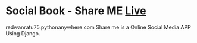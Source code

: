 # Social Book - Share ME      [Live](http://redwanratu75.pythonanywhere.com/)
redwanratu75.pythonanywhere.com
Share me is a Online Social Media APP Using Django.
